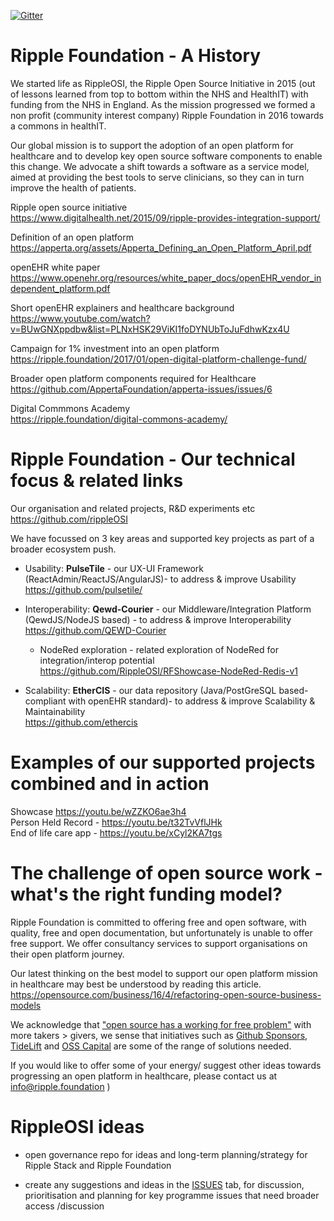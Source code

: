 [![Gitter](https://img.shields.io/gitter/room/nwjs/nw.js.svg?style=flat-square)](https://gitter.im/Ripple-Foundation/General)

# Ripple Foundation - A History

We started life as RippleOSI, the Ripple Open Source Initiative in 2015 (out of lessons learned from top to bottom within the NHS and HealthIT) with funding from the NHS in England.
As the mission progressed we formed a non profit (community interest company) Ripple Foundation in 2016 towards a commons in healthIT.

Our global mission is to support the adoption of an open platform for healthcare and to develop key open source software components to enable this change. We advocate a shift towards a software as a service model, aimed at providing the best tools to serve clinicians, so they can in turn improve the health of patients.

Ripple open source initiative <br />
https://www.digitalhealth.net/2015/09/ripple-provides-integration-support/

Definition of an open platform <br />
https://apperta.org/assets/Apperta_Defining_an_Open_Platform_April.pdf

openEHR white paper <br />
https://www.openehr.org/resources/white_paper_docs/openEHR_vendor_independent_platform.pdf <br />

Short openEHR explainers and healthcare background <br />
https://www.youtube.com/watch?v=BUwGNXppdbw&list=PLNxHSK29ViKI1foDYNUbToJuFdhwKzx4U

Campaign for 1% investment into an open platform<br />
https://ripple.foundation/2017/01/open-digital-platform-challenge-fund/

Broader open platform components required for Healthcare <br />
https://github.com/AppertaFoundation/apperta-issues/issues/6


Digital Commmons Academy <br />
https://ripple.foundation/digital-commons-academy/


# Ripple Foundation - Our technical focus & related links

Our organisation and related projects, R&D experiments etc<br />
https://github.com/rippleOSI<br />

We have focussed on 3 key areas and supported key projects as part of a broader ecosystem push. 

* Usability:  **PulseTile** - our UX-UI Framework (ReactAdmin/ReactJS/AngularJS)- to address & improve Usability <br /> 
https://github.com/pulsetile/<br />

* Interoperability: **Qewd-Courier** - our Middleware/Integration Platform (QewdJS/NodeJS based) - to address & improve Interoperability <br />
https://github.com/QEWD-Courier<br />

   * NodeRed exploration - related exploration of NodeRed for integration/interop potential<br/>
   https://github.com/RippleOSI/RFShowcase-NodeRed-Redis-v1

* Scalability: **EtherCIS** - our data repository (Java/PostGreSQL based- compliant with openEHR standard)- to address & improve Scalability & Maintainability<br />
https://github.com/ethercis

# Examples of our supported projects combined and in action <br />
Showcase https://youtu.be/wZZKO6ae3h4 <br />
Person Held Record - https://youtu.be/t32TvVflJHk <br />
End of life care app - https://youtu.be/xCyl2KA7tgs <br />


# The challenge of open source work - what's the right funding model?

Ripple Foundation is committed to offering free and open software, with quality, free and open documentation, but unfortunately is unable to offer free support. We offer consultancy services to support organisations on their open platform journey.

Our latest thinking on the best model to support our open platform mission in healthcare may best be understood by reading this article. https://opensource.com/business/16/4/refactoring-open-source-business-models

We acknowledge that ["open source has a working for free problem"](https://blog.tidelift.com/open-source-has-a-working-for-free-problem) with more takers > givers, we sense that initiatives such as [Github Sponsors](https://github.com/sponsors), [TideLift](tidelift.com) and [OSS Capital](https://oss.capital) are some of the range of solutions needed.

If you would like to offer some of your energy/ suggest other ideas towards progressing an open platform in healthcare, please contact us at info@ripple.foundation )




# RippleOSI ideas

* open governance repo for ideas and long-term planning/strategy for Ripple Stack and Ripple Foundation

* create any suggestions and ideas in the [ISSUES](https://github.com/RippleOSI/RippleOSI-General-Issues-Ideas/issues) tab, for discussion, prioritisation and planning for key programme issues that need broader access /discussion

